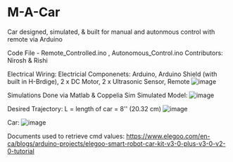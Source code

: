 # M-A-Car
Car designed, simulated, & built for manual and autonmous control with remote via Arduino

Code File - Remote_Controlled.ino , Autonomous_Control.ino
Contributors: Nirosh & Rishi

Electrical Wiring:
Electricial Componenets: Arduino, Arduino Shield (with built in H-Brdige), 2 x DC Motor, 2 x Ultrasonic Sensor, Remote
![image](https://user-images.githubusercontent.com/65490263/204677697-2207edbc-e4ed-4111-9d07-bdf9ca47d203.png)

Simulations Done via Matlab & Coppelia Sim
Simulated Model:
![image](https://user-images.githubusercontent.com/65490263/204677301-71a95929-d39f-4813-82c6-0e807d0509f7.png)

Desired Trajectory:
L = length of car = 8'' (20.32 cm)
![image](https://user-images.githubusercontent.com/65490263/204677115-63b4807c-2272-4549-a248-62d79245b480.png)

Car:
![image](https://user-images.githubusercontent.com/65490263/204677808-90c7d200-db3d-431b-8667-ae6a6f655feb.png)

Documents used to retrieve cmd values:
https://www.elegoo.com/en-ca/blogs/arduino-projects/elegoo-smart-robot-car-kit-v3-0-plus-v3-0-v2-0-tutorial
